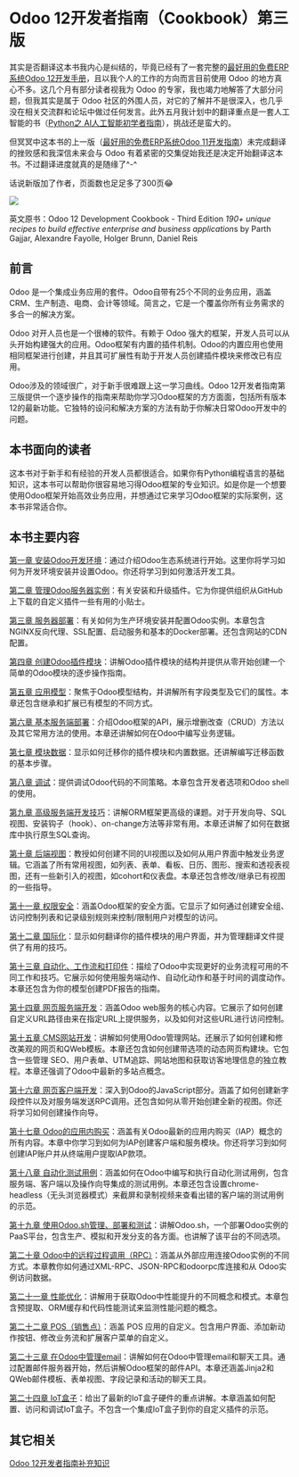 # Odoo 12开发者指南（Cookbook）第三版

其实是否翻译这本书我内心是纠结的，毕竟已经有了一套完整的[最好用的免费ERP系统Odoo 12开发手册](https://alanhou.org/odoo-12-development/)，且以我个人的工作的方向而言目前使用 Odoo 的地方真心不多。这几个月有部分读者视我为 Odoo 的专家，我也竭力地解答了大部分问题，但我其实是属于 Odoo 社区的外围人员，对它的了解并不是很深入，也几乎没在相关交流群和论坛中做过任何发言。此外五月我计划中的翻译重点是一套人工智能的书（[Python之 AI人工智能初学者指南](https://alanhou.org/python-beginners-guide-artificial-intelligence/)），挑战还是蛮大的。

但冥冥中这本书的上一版（[最好用的免费ERP系统Odoo 11开发指南](https://alanhou.org/odoo-11-development/)）未完成翻译的挫败感和我深信未来会与 Odoo 有着紧密的交集促始我还是决定开始翻译这本书。不过翻译进度就真的是随缘了^-^

话说新版加了作者，页面数也足足多了300页😂

![](http://upload-images.jianshu.io/upload_images/14565748-837479975d16fbed.jpg)

英文原书：Odoo 12 Development Cookbook - Third Edition *190+ unique recipes to build effective enterprise and business application*s by Parth Gajjar, Alexandre Fayolle, Holger Brunn, Daniel Reis

## 前言

Odoo 是一个集成业务应用的套件。Odoo自带有25个不同的业务应用，涵盖CRM、生产制造、电商、会计等领域。简言之，它是一个覆盖你所有业务需求的多合一的解决方案。

Odoo 对开人员也是一个很棒的软件。有赖于 Odoo 强大的框架，开发人员可以从头开始构建强大的应用。Odoo框架有内置的插件机制。Odoo的内置应用也使用相同框架进行创建，并且其可扩展性有助于开发人员创建插件模块来修改已有应用。

Odoo涉及的领域很广，对于新手很难跟上这一学习曲线。Odoo 12开发者指南第三版提供一个逐步操作的指南来帮助你学习Odoo框架的方方面面，包括所有版本12的最新功能。它独特的设问和解决方案的方法有助于你解决日常Odoo开发中的问题。

## 本书面向的读者

这本书对于新手和有经验的开发人员都很适合。如果你有Python编程语言的基础知识，这本书可以帮助你很容易地习得Odoo框架的专业知识。如是你是一个想要使用Odoo框架开始高效业务应用，并想通过它来学习Odoo框架的实际案例，这本书非常适合你。

## 本书主要内容

[第一章 安装Odoo开发环境](https://alanhou.org/installing-odoo-development-environment/)：通过介绍Odoo生态系统进行开始。这里你将学习如何为开发环境安装并设置Odoo。你还将学习到如何激活开发工具。

[第二章 管理Odoo服务器实例](https://alanhou.org/managing-odoo-server-instances/)：有关安装和升级插件。它为你提供组织从GitHub上下载的自定义插件一些有用的小贴士。

[第三章 服务器部署](https://alanhou.org/server-deployment/)：有关如何为生产环境安装并配置Odoo实例。本章包含NGINX反向代理、SSL配置、启动服务和基本的Docker部署。还包含网站的CDN配置。

[第四章 创建Odoo插件模块](https://alanhou.org/creating-odoo-add-on-modules/)：讲解Odoo插件模块的结构并提供从零开始创建一个简单的Odoo模块的逐步操作指南。

[第五章 应用模型](https://alanhou.org/application-models/)：聚焦于Odoo模型结构，并讲解所有字段类型及它们的属性。本章还包含继承和扩展已有模型的不同方式。

[第六章 基本服务端部署](https://alanhou.org/basic-server-side-development/)：介绍Odoo框架的API，展示增删改查（CRUD）方法以及其它常用方法的使用。本章还讲解如何在Odoo中编写业务逻辑。

[第七章 模块数据](https://alanhou.org/odoo12-module-data/)：显示如何迁移你的插件模块和内置数据。还讲解编写迁移函数的基本步骤。

[第八章 调试](https://alanhou.org/debugging/)：提供调试Odoo代码的不同策略。本章包含开发者选项和Odoo shell的使用。

[第九章 高级服务端开发技巧](https://alanhou.org/advanced-server-side-development-techniques/)：讲解ORM框架更高级的课题。对于开发向导、SQL视图、安装钩子（hook）、on-change方法等非常有用。本章还讲解了如何在数据库中执行原生SQL查询。

[第十章 后端视图](https://alanhou.org/backend-views/)：教授如何创建不同的UI视图以及如何从用户界面中触发业务逻辑。它涵盖了所有常用视图，如列表、表单、看板、日历、图形、搜索和透视表视图，还有一些新引入的视图，如cohort和仪表盘。本章还包含修改/继承已有视图的一些指导。

[第十一章 权限安全](https://alanhou.org/access-security/)：涵盖Odoo框架的安全方面。它显示了如何通过创建安全组、访问控制列表和记录级别规则来控制/限制用户对模型的访问。

[第十二章 国际化](https://alanhou.org/internationalization/)：显示如何翻译你的插件模块的用户界面，并为管理翻译文件提供了有用的技巧。

[第十三章 自动化、工作流和打印件](https://alanhou.org/automation-workflows-printouts/)：描绘了Odoo中实现更好的业务流程可用的不同工作和技巧。它展示如何使用服务端动作、自动化动作和基于时间的调度动作。本章还包含为你的模型创建PDF报告的指南。

[第十四章 网页服务端开发](https://alanhou.org/web-server-development/)：涵盖Odoo web服务的核心内容。它展示了如何创建自定义URL路径由来在指定URL上提供服务，以及如何对这些URL进行访问控制。

[第十五章 CMS网站开发](https://alanhou.org/cms-website-development/)：讲解如何使用Odoo管理网站。还展示了如何创建和修改美观的网页和QWeb模板。本章还包含如何创建带选项的动态网页构建块。它包含一些管理 SEO、用户表单、UTM追踪、网站地图和获取访客地理信息的独立教程。本章还强调了Odoo中最新的多站点概念。

[第十六章 网页客户端开发](https://alanhou.org/web-client-development/)：深入到Odoo的JavaScript部分。涵盖了如何创建新字段控件以及对服务端发送RPC调用。还包含如何从零开始创建全新的视图。你还将学习如何创建操作向导。

[第十七章 Odoo的应用内购买](https://alanhou.org/in-app-purchasing-odoo/)：涵盖有关Odoo最新的应用内购买（IAP）概念的所有内容。本章中你学习到如何为IAP创建客户端和服务模块。你还将学习到如何创建IAP账户并从终端用户提取IAP款项。

[第十八章 自动化测试用例](https://alanhou.org/automated-test-cases/)：涵盖如何在Odoo中编写和执行自动化测试用例，包含服务端、客户端以及操作向导集成的测试用例。本章还包含设置chrome-headless（无头浏览器模式）来截屏和录制视频来查看出错的客户端的测试用例的示范。

[第十九章 使用Odoo.sh管理、部署和测试](https://alanhou.org/managing-deploying-testing-odoo-sh/)：讲解Odoo.sh，一个部署Odoo实例的PaaS平台，包含生产、模拟和开发分支的各方面。也讲解了该平台的不同选项。

[第二十章 Odoo中的远程过程调用（RPC）](https://alanhou.org/remote-procedure-calls-odoo/)：涵盖从外部应用连接Odoo实例的不同方式。本章教你如何通过XML-RPC、JSON-RPC和odoorpc库连接和从 Odoo实例访问数据。

[第二十一章 性能优化](https://alanhou.org/performance-optimization/)：讲解用于获取Odoo中性能提升的不同概念和模式。本章包含预提取、ORM缓存和代码性能测试来监测性能问题的概念。

[第二十二章 POS（销售点）](https://alanhou.org/point-sale/)：涵盖 POS 应用的自定义。包含用户界面、添加新动作按钮、修改业务流和扩展客户菜单的自定义。

[第二十三章 在Odoo中管理email](https://alanhou.org/manage-emails-odoo/)：讲解如何在Odoo中管理email和聊天工具。通过配置邮件服务器开始，然后讲解Odoo框架的邮件API。本章还涵盖Jinja2和QWeb邮件模板、表单视图、字段记录和活动的聊天工具。

[第二十四章 IoT盒子](https://alanhou.org/iot-box/)：给出了最新的IoT盒子硬件的重点讲解。本章涵盖如何配置、访问和调试IoT盒子。不包含一个集成IoT盒子到你的自定义插件的示范。


## 其它相关

[Odoo 12开发者指南补充知识](https://alanhou.org/odoo-12-supplement/)

